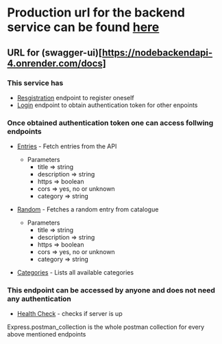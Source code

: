 # Production url for the backend service can be found [here](https://nodebackendapi-4.onrender.com)

## URL for (swagger-ui)[https://nodebackendapi-4.onrender.com/docs]

### This service has

- [Resgistration](https://nodebackendapi-4.onrender.com/api/v1/auth/register) endpoint to register oneself
- [Login](https://nodebackendapi-4.onrender.com/api/v1/auth/login) endpoint to obtain authentication token for other enpoints

### Once obtained authentication token one can access follwing endpoints

- [Entries](https://nodebackendapi-4.onrender.com/api/v1/publicendpoint/entries) - Fetch entries from the API
  - Parameters
    - title => string
    - description => string
    - https => boolean
    - cors => yes, no or unknown
    - category => string
- [Random](https://nodebackendapi-4.onrender.com/api/v1/publicendpoint/random) - Fetches a random entry from catalogue

  - Parameters
    - title => string
    - description => string
    - https => boolean
    - cors => yes, no or unknown
    - category => string

- [Categories](https://nodebackendapi-4.onrender.com/api/v1/publicendpoint/catgories) - Lists all available categories

### This endpoint can be accessed by anyone and does not need any authentication

- [Health Check](https://nodebackendapi-4.onrender.com/api/v1/publicendpoint/healthCheck) - checks if server is up

Express.postman_collection is the whole postman collection for every above mentioned endpoints
